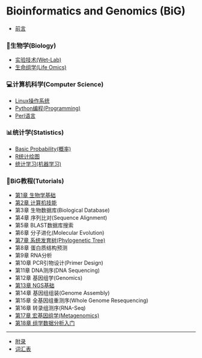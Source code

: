 # Bioinformatics and Genomics (BiG)

* [前言](README.md)

### 🧬生物学(Biology)
* [实验技术(Wet-Lab)](Biology/wet-lab.md)
* [生命组学(Life Omics)](Biology/Omics.md)

### 💻计算机科学(Computer Science)
* [Linux操作系统](Computer/Linux.md)
* [Python编程(Programming)](Computer/Python.md)
* [Perl语言](Computer/Perl.md)

### 📊统计学(Statistics)
* [Basic Probability(概率)](Statistics/BasicProbability.md)
* [R统计绘图](Statistics/R-intro.md)
* [统计学习(机器学习)](Statistics/StatLearning.md)

### 📖BiG教程(Tutorials)
* [第1章 生物学基础](BiologyBasics.md)
* [第2章 计算机技能](ComputerSkills.md)
* 第3章 生物数据库(Biological Database)
* 第4章 序列比对(Sequence Alignment)
* 第5章 BLAST数据库搜索
* 第6章 分子进化(Molecular Evolution)
* [第7章 系统发育树(Phylogenetic Tree)](Tutorials/07phylogeny.md)
* 第8章 蛋白质结构预测
* 第9章 RNA分析
* 第10章 PCR引物设计(Primer Design)
* 第11章 DNA测序(DNA Sequencing)
* 第12章 基因组学(Genomics)
* [第13章 NGS基础](Tutorials/13NGS.md)
* 第14章 基因组组装(Genome Assembly)
* 第15章 全基因组重测序(Whole Genome Resequencing)
* 第16章 转录组测序(RNA-Seq)
* [第17章 宏基因组学(Metagenomics)](Tutorials/17metagenome.md)
* [第18章 组学数据分析入门](DataAnalytics.md)
----
* [附录](Appendix.md)
* [词汇表](GLOSSARY.md)
